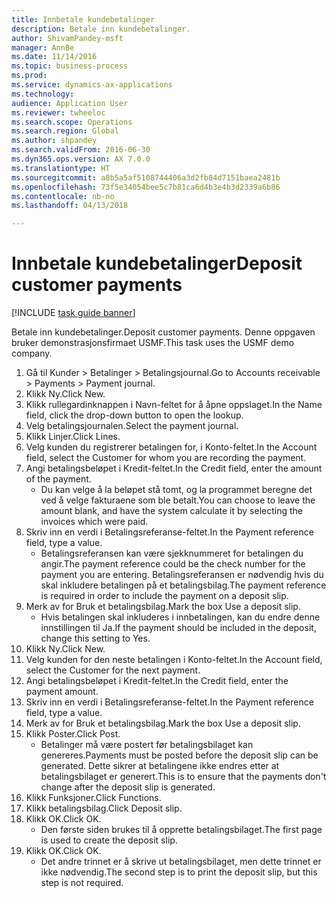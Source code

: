 ```yaml
--- 
title: Innbetale kundebetalinger
description: Betale inn kundebetalinger.
author: ShivamPandey-msft
manager: AnnBe
ms.date: 11/14/2016
ms.topic: business-process
ms.prod: 
ms.service: dynamics-ax-applications
ms.technology: 
audience: Application User
ms.reviewer: twheeloc
ms.search.scope: Operations
ms.search.region: Global
ms.author: shpandey
ms.search.validFrom: 2016-06-30
ms.dyn365.ops.version: AX 7.0.0
ms.translationtype: HT
ms.sourcegitcommit: a8b5a5af5108744406a3d2fb84d7151baea2481b
ms.openlocfilehash: 73f5e34054bee5c7b81ca6d4b3e4b3d2339a6b86
ms.contentlocale: nb-no
ms.lasthandoff: 04/13/2018

---
```

# <a name="deposit-customer-payments"></a><span data-ttu-id="3b0f1-103">Innbetale kundebetalinger</span><span class="sxs-lookup"><span data-stu-id="3b0f1-103">Deposit customer payments</span></span>

[!INCLUDE [task guide banner](../../includes/task-guide-banner.md)]

<span data-ttu-id="3b0f1-104">Betale inn kundebetalinger.</span><span class="sxs-lookup"><span data-stu-id="3b0f1-104">Deposit customer payments.</span></span> <span data-ttu-id="3b0f1-105">Denne oppgaven bruker demonstrasjonsfirmaet USMF.</span><span class="sxs-lookup"><span data-stu-id="3b0f1-105">This task uses the USMF demo company.</span></span>

1. <span data-ttu-id="3b0f1-106">Gå til Kunder > Betalinger > Betalingsjournal.</span><span class="sxs-lookup"><span data-stu-id="3b0f1-106">Go to Accounts receivable > Payments > Payment journal.</span></span>
2. <span data-ttu-id="3b0f1-107">Klikk Ny.</span><span class="sxs-lookup"><span data-stu-id="3b0f1-107">Click New.</span></span>
3. <span data-ttu-id="3b0f1-108">Klikk rullegardinknappen i Navn-feltet for å åpne oppslaget.</span><span class="sxs-lookup"><span data-stu-id="3b0f1-108">In the Name field, click the drop-down button to open the lookup.</span></span>
4. <span data-ttu-id="3b0f1-109">Velg betalingsjournalen.</span><span class="sxs-lookup"><span data-stu-id="3b0f1-109">Select the payment journal.</span></span> 
5. <span data-ttu-id="3b0f1-110">Klikk Linjer.</span><span class="sxs-lookup"><span data-stu-id="3b0f1-110">Click Lines.</span></span>
6. <span data-ttu-id="3b0f1-111">Velg kunden du registrerer betalingen for, i Konto-feltet.</span><span class="sxs-lookup"><span data-stu-id="3b0f1-111">In the Account field, select the Customer for whom you are recording the payment.</span></span>
7. <span data-ttu-id="3b0f1-112">Angi betalingsbeløpet i Kredit-feltet.</span><span class="sxs-lookup"><span data-stu-id="3b0f1-112">In the Credit field, enter the amount of the payment.</span></span>
    * <span data-ttu-id="3b0f1-113">Du kan velge å la beløpet stå tomt, og la programmet beregne det ved å velge fakturaene som ble betalt.</span><span class="sxs-lookup"><span data-stu-id="3b0f1-113">You can choose to leave the amount blank, and have the system calculate it by selecting the invoices which were paid.</span></span>  
8. <span data-ttu-id="3b0f1-114">Skriv inn en verdi i Betalingsreferanse-feltet.</span><span class="sxs-lookup"><span data-stu-id="3b0f1-114">In the Payment reference field, type a value.</span></span>
    * <span data-ttu-id="3b0f1-115">Betalingsreferansen kan være sjekknummeret for betalingen du angir.</span><span class="sxs-lookup"><span data-stu-id="3b0f1-115">The payment reference could be the check number for the payment you are entering.</span></span> <span data-ttu-id="3b0f1-116">Betalingsreferansen er nødvendig hvis du skal inkludere betalingen på et betalingsbilag.</span><span class="sxs-lookup"><span data-stu-id="3b0f1-116">The payment reference is required in order to include the payment on a deposit slip.</span></span>  
9. <span data-ttu-id="3b0f1-117">Merk av for Bruk et betalingsbilag.</span><span class="sxs-lookup"><span data-stu-id="3b0f1-117">Mark the box Use a deposit slip.</span></span>
    * <span data-ttu-id="3b0f1-118">Hvis betalingen skal inkluderes i innbetalingen, kan du endre denne innstillingen til Ja.</span><span class="sxs-lookup"><span data-stu-id="3b0f1-118">If the payment should be included in the deposit, change this setting to Yes.</span></span>  
10. <span data-ttu-id="3b0f1-119">Klikk Ny.</span><span class="sxs-lookup"><span data-stu-id="3b0f1-119">Click New.</span></span>
11. <span data-ttu-id="3b0f1-120">Velg kunden for den neste betalingen i Konto-feltet.</span><span class="sxs-lookup"><span data-stu-id="3b0f1-120">In the Account field, select the Customer for the next payment.</span></span>
12. <span data-ttu-id="3b0f1-121">Angi betalingsbeløpet i Kredit-feltet.</span><span class="sxs-lookup"><span data-stu-id="3b0f1-121">In the Credit field, enter the payment amount.</span></span>
13. <span data-ttu-id="3b0f1-122">Skriv inn en verdi i Betalingsreferanse-feltet.</span><span class="sxs-lookup"><span data-stu-id="3b0f1-122">In the Payment reference field, type a value.</span></span>
14. <span data-ttu-id="3b0f1-123">Merk av for Bruk et betalingsbilag.</span><span class="sxs-lookup"><span data-stu-id="3b0f1-123">Mark the box Use a deposit slip.</span></span>
15. <span data-ttu-id="3b0f1-124">Klikk Poster.</span><span class="sxs-lookup"><span data-stu-id="3b0f1-124">Click Post.</span></span>
    * <span data-ttu-id="3b0f1-125">Betalinger må være postert før betalingsbilaget kan genereres.</span><span class="sxs-lookup"><span data-stu-id="3b0f1-125">Payments must be posted before the deposit slip can be generated.</span></span> <span data-ttu-id="3b0f1-126">Dette sikrer at betalingene ikke endres etter at betalingsbilaget er generert.</span><span class="sxs-lookup"><span data-stu-id="3b0f1-126">This is to ensure that the payments don't change after the deposit slip is generated.</span></span>  
16. <span data-ttu-id="3b0f1-127">Klikk Funksjoner.</span><span class="sxs-lookup"><span data-stu-id="3b0f1-127">Click Functions.</span></span>
17. <span data-ttu-id="3b0f1-128">Klikk betalingsbilag.</span><span class="sxs-lookup"><span data-stu-id="3b0f1-128">Click Deposit slip.</span></span>
18. <span data-ttu-id="3b0f1-129">Klikk OK.</span><span class="sxs-lookup"><span data-stu-id="3b0f1-129">Click OK.</span></span>
    * <span data-ttu-id="3b0f1-130">Den første siden brukes til å opprette betalingsbilaget.</span><span class="sxs-lookup"><span data-stu-id="3b0f1-130">The first page is used to create the deposit slip.</span></span>  
19. <span data-ttu-id="3b0f1-131">Klikk OK.</span><span class="sxs-lookup"><span data-stu-id="3b0f1-131">Click OK.</span></span>
    * <span data-ttu-id="3b0f1-132">Det andre trinnet er å skrive ut betalingsbilaget, men dette trinnet er ikke nødvendig.</span><span class="sxs-lookup"><span data-stu-id="3b0f1-132">The second step is to print the deposit slip, but this step is not required.</span></span>  


